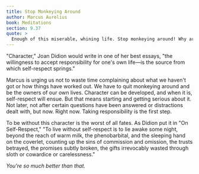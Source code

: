 ```yaml
---
title: Stop Monkeying Around
author: Marcus Aurelius
book: Meditations
section: 9.37
quote: >
  Enough of this miserable, whining life. Stop monkeying around! Why are you troubled? What's new here? What's so confounding? The one responsible? Take a good look. Or just the matter itself? Then look at that. There's nothing else to look at. And as far as the gods go, by now you could try being more straightforward and kind. It's the same, whether you've examined these things for a hundred years, or only three.
---
```


"Character," Joan Didion would write in one of her best essays, "the willingness to accept responsibility for one's own life—is the source from which self-respect springs."

Marcus is urging us not to waste time complaining about what we haven't got or how things have worked out. We have to quit monkeying around and be the owners of our own lives. Character can be developed, and when it is, self-respect will ensue. But that means starting and getting serious about it. Not later, not after certain questions have been answered or distractions dealt with, but now. Right now. Taking responsibility is the first step.

To be without this character is the worst of all fates. As Didion put it in "On Self-Respect," "To live without self-respect is to lie awake some night, beyond the reach of warm milk, the phenobarbital, and the sleeping hand on the coverlet, counting up the sins of commission and omission, the trusts betrayed, the promises subtly broken, the gifts irrevocably wasted through sloth or cowardice or carelessness."

_You're so much better than that._

